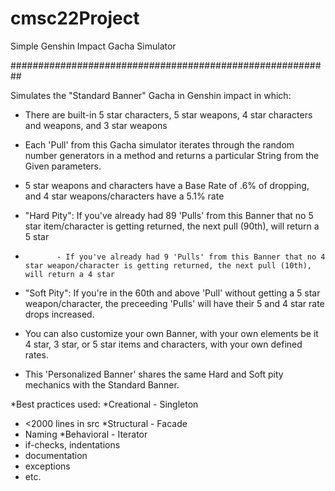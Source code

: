 # cmsc22Project



Simple Genshin Impact Gacha Simulator

##########################################################



Simulates the "Standard Banner" Gacha in Genshin impact in which:

- There are built-in 5 star characters, 5 star weapons, 4 star characters and weapons, and 3 star weapons
- Each 'Pull' from this Gacha simulator iterates through the random number generators in a method and returns a particular String from the Given parameters.
- 5 star weapons and characters have a Base Rate of .6% of dropping, and 4 star weapons/characters have a 5.1% rate
- "Hard Pity": If you've already had 89 'Pulls' from this Banner that no 5 star item/character is getting returned, the next pull (90th), will return a 5 star
-            - If you've already had 9 'Pulls' from this Banner that no 4 star weapon/character is getting returned, the next pull (10th), will return a 4 star
 
- "Soft Pity": If you're in the 60th and above 'Pull' without getting a 5 star weapon/character, the preceeding 'Pulls' will have their 5 and 4 star rate drops increased.

- You can also customize your own Banner, with your own elements be it 4 star, 3 star, or 5 star items and characters, with your own defined rates.
- This 'Personalized Banner' shares the same Hard and Soft pity mechanics with the Standard Banner.

*Best practices used:              *Creational - Singleton
- <2000 lines in src               *Structural - Facade
- Naming                           *Behavioral - Iterator
- if-checks, indentations
- documentation
- exceptions
- etc.

